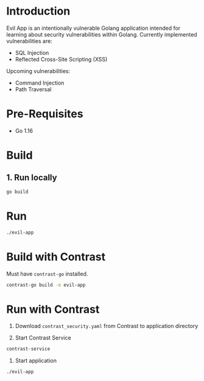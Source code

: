 # Introduction
Evil App is an intentionally vulnerable Golang application intended for learning about security vulnerabilities within Golang. Currently implemented vulnerabilities are:
* SQL Injection
* Reflected Cross-Site Scripting (XSS)

Upcoming vulnerabilities:
* Command Injection
* Path Traversal

# Pre-Requisites
* Go 1.16

# Build
## 1. Run locally
```bash
go build
```

# Run
```bash
./evil-app
```

# Build with Contrast
Must have `contrast-go` installed.
```bash
contrast-go build -o evil-app
```

# Run with Contrast
1. Download `contrast_security.yaml` from Contrast to application directory

1. Start Contrast Service
```bash
contrast-service
```

1. Start application
```bash
./evil-app
```
